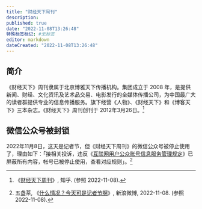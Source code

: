 ```yaml
---
title: "财经天下周刊"
description:
published: true
date: "2022-11-08T13:26:48"
特殊标签标记: #无标签
editor: markdown
dateCreated: "2022-11-08T13:26:48"
---
```


## 简介

《财经天下》周刊隶属于北京博雅天下传播机构。集团成立于 2008 年，是提供新闻、财经、文化资讯及艺术品交易、电影发行的全媒体传播公司，为中国最广大的读者群提供专业的信息传播服务。旗下经营《人物》、《财经天下》和《博客天下》三本杂志。《财经天下》周刊创刊于 2012年3月26日。[^19700028]

[^19700028]: 《[财经天下周刊](https://www.zhihu.com/topic/19700028/intro)》, 知乎. (参照 2022-11-08).

## 微信公众号被封锁

2022年11月8日，这天是记者节，但《财经天下周刊》的微信公众号被停止使用了，理由如下：「接相关投诉，违反《[互联网用户公众账号信息服务管理规定](/rule/国家互联网信息办公室/互联网用户公众账号信息服务管理规定.md)》已屏蔽所有内容，帐号已被停止使用，查看对应规则」。[^EP9fm]

[^EP9fm]: 五盏茶, 《[什么情况？今天可是记者节啊](https://archive.ph/EP9fm "https://weibo.com/2013937191/Me3s4sakR")》, 新浪微博, 2022-11-08. (参照 2022-11-08).
